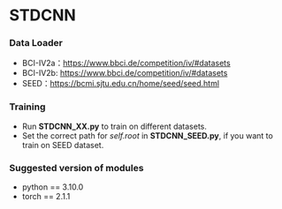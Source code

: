 # STDCNN

### Data Loader

- BCI-IV2a：https://www.bbci.de/competition/iv/#datasets
- BCI-IV2b: https://www.bbci.de/competition/iv/#datasets
- SEED：https://bcmi.sjtu.edu.cn/home/seed/seed.html

### Training

- Run **STDCNN_XX.py** to train on different datasets.
- Set the correct path for *self.root* in **STDCNN_SEED.py**, if you want to train on SEED dataset.

### Suggested version of modules

- python == 3.10.0
- torch == 2.1.1

